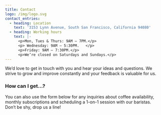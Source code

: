 ```yaml
---
title: Contact
logo: /img/logo.svg
contact_entries:
  - heading: Location
    text: '3153 Lynn Avenue, South San Francisco, California 94080'
  - heading: Working hours
    text: |-
      <p>Mon, Tues & Thurs: 9AM – 7PM.</p>
      <p> Wednesday: 9AM – 5:30PM.   </p>              
      <p>Friday: 9AM – 7:30PM.</p>
      <p>We’re closed on Saturdays and Sundays.</p>
---
```


We’d love to get in touch with you and hear your ideas and
questions. We strive to grow and improve constantly and your feedback
is valuable for us.

<h3 class="f4 b lh-title mb2">How can I get…?</h3>

You can also use the form below for any inquiries about coffee
availability, monthly subscriptions and scheduling a 1-on-1 session
with our baristas. Don’t be shy, drop us a line!
